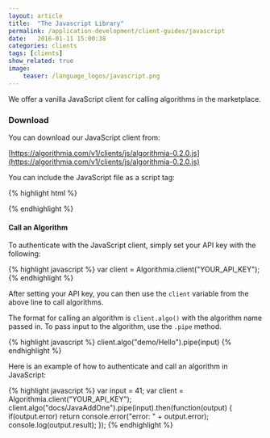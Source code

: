 ```yaml
---
layout: article
title:  "The Javascript Library"
permalink: /application-development/client-guides/javascript
date:   2016-01-11 15:00:38
categories: clients
tags: [clients]
show_related: true
image:
    teaser: /language_logos/javascript.png
---
```


We offer a vanilla JavaScript client for calling algorithms in the marketplace.

### Download

You can download our JavaScript client from:

[https://algorithmia.com/v1/clients/js/algorithmia-0.2.0.js](https://algorithmia.com/v1/clients/js/algorithmia-0.2.0.js)

You can include the JavaScript file as a script tag:

{% highlight html %}
<script src="//algorithmia.com/v1/clients/js/algorithmia-0.2.0.js" type="text/javascript"></script>
{% endhighlight %}

#### Call an Algorithm

To authenticate with the JavaScript client, simply set your API key with the following:

{% highlight javascript %}
var client = Algorithmia.client("YOUR_API_KEY");
{% endhighlight %}

After setting your API key, you can then use the `client` variable from the above line to call algorithms.

The format for calling an algorithm is `client.algo()` with the algorithm name passed in. To pass input to the algorithm, use the `.pipe` method.

{% highlight javascript %}
client.algo("demo/Hello").pipe(input)
{% endhighlight %}

Here is an example of how to authenticate and call an algorithm in JavaScript:

{% highlight javascript %}
var input = 41;
var client = Algorithmia.client("YOUR_API_KEY");
client.algo("docs/JavaAddOne").pipe(input).then(function(output) {
  if(output.error) return console.error("error: " + output.error);
  console.log(output.result);
});
{% endhighlight %}